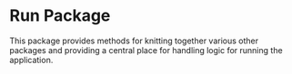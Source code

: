 # Run Package

This package provides methods for knitting together various other packages
and providing a central place for handling logic for running the application.

